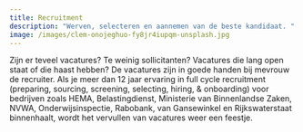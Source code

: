 ```yaml
---
title: Recruitment
description: "Werven, selecteren en aannemen van de beste kandidaat. "
image: /images/clem-onojeghuo-fy8jr4iupqm-unsplash.jpg
---
```

Zijn er teveel vacatures? Te weinig sollicitanten? Vacatures die lang open staat of die haast hebben? De vacatures zijn in goede handen bij mevrouw de recruiter. Als je meer dan 12 jaar ervaring in full cycle recruitment (preparing, sourcing, screening, selecting, hiring, & onboarding) voor bedrijven zoals HEMA, Belastingdienst, Ministerie van Binnenlandse Zaken, NVWA, Onderwijsinspectie, Rabobank, van Gansewinkel en Rijkswaterstaat binnenhaalt, wordt het vervullen van vacatures weer een feestje.